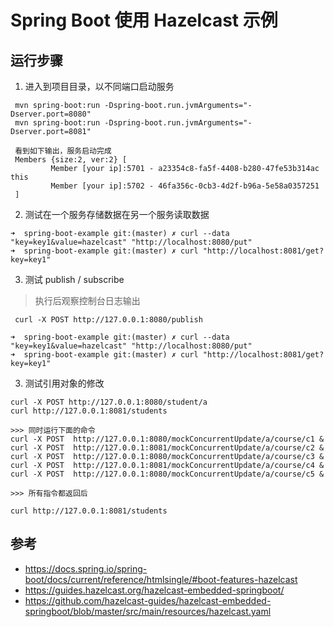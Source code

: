 # Spring Boot 使用 Hazelcast 示例

## 运行步骤

1. 进入到项目目录，以不同端口启动服务

```  
 mvn spring-boot:run -Dspring-boot.run.jvmArguments="-Dserver.port=8080"
 mvn spring-boot:run -Dspring-boot.run.jvmArguments="-Dserver.port=8081"
 
 看到如下输出，服务启动完成
 Members {size:2, ver:2} [
         Member [your ip]:5701 - a23354c8-fa5f-4408-b280-47fe53b314ac this
         Member [your ip]:5702 - 46fa356c-0cb3-4d2f-b96a-5e58a0357251
 ]
```

2. 测试在一个服务存储数据在另一个服务读取数据

``` 
➜  spring-boot-example git:(master) ✗ curl --data "key=key1&value=hazelcast" "http://localhost:8080/put"
➜  spring-boot-example git:(master) ✗ curl "http://localhost:8081/get?key=key1"

```

3. 测试 publish / subscribe 

> 执行后观察控制台日志输出

``` 
 curl -X POST http://127.0.0.1:8080/publish
```

``` 
➜  spring-boot-example git:(master) ✗ curl --data "key=key1&value=hazelcast" "http://localhost:8080/put"
➜  spring-boot-example git:(master) ✗ curl "http://localhost:8081/get?key=key1"

```

3. 测试引用对象的修改

> 

``` 
curl -X POST http://127.0.0.1:8080/student/a
curl http://127.0.0.1:8081/students  

>>> 同时运行下面的命令
curl -X POST  http://127.0.0.1:8080/mockConcurrentUpdate/a/course/c1 &
curl -X POST  http://127.0.0.1:8081/mockConcurrentUpdate/a/course/c2 &
curl -X POST  http://127.0.0.1:8080/mockConcurrentUpdate/a/course/c3 &
curl -X POST  http://127.0.0.1:8081/mockConcurrentUpdate/a/course/c4 &
curl -X POST  http://127.0.0.1:8080/mockConcurrentUpdate/a/course/c5 &

>>> 所有指令都返回后

curl http://127.0.0.1:8081/students  
```

## 参考

* https://docs.spring.io/spring-boot/docs/current/reference/htmlsingle/#boot-features-hazelcast
* https://guides.hazelcast.org/hazelcast-embedded-springboot/
* https://github.com/hazelcast-guides/hazelcast-embedded-springboot/blob/master/src/main/resources/hazelcast.yaml


